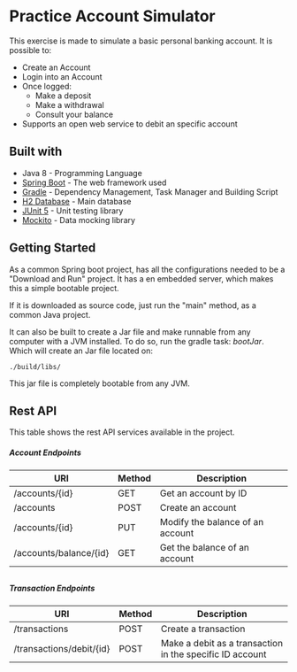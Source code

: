 # Practice Account Simulator

This exercise is made to simulate a basic personal banking account. It is possible to:
* Create an Account
* Login into an Account
* Once logged:
    * Make a deposit
    * Make a withdrawal
    * Consult your balance
* Supports an open web service to debit an specific account

## Built with
* Java 8 - Programming Language
* [Spring Boot](https://spring.io/projects/spring-boot) - The web framework used
* [Gradle](https://gradle.org/) - Dependency Management, Task Manager and Building Script
* [H2 Database](https://www.h2database.com/html/main.html) - Main database
* [JUnit 5](https://junit.org/junit5/) - Unit testing library
* [Mockito](https://site.mockito.org/) - Data mocking library

## Getting Started
As a common Spring boot project, has all the configurations needed to be a "Download and Run" project. It has a en embedded server, which makes this a simple bootable project.

If it is downloaded as source code, just run the "main" method, as a common Java project.

It can also be built to create a Jar file and make runnable from any computer with a JVM installed.
To do so, run the gradle task: *bootJar*. Which will create an Jar file located on:
```
./build/libs/
```
This jar file is completely bootable from any JVM.

## Rest API
This table shows the rest API services available in the project.

##### Account Endpoints

| URI | Method | Description |
| ------------- | ------------- | ------------- |
| /accounts/{id}  | GET  | Get an account by ID
| /accounts  | POST  | Create an account
| /accounts/{id}  | PUT  | Modify the balance of an account
| /accounts/balance/{id}  | GET  | Get the balance of an account

##
##### Transaction Endpoints

| URI | Method | Description |
| ------------- | ------------- | ------------- |
| /transactions  | POST  | Create a transaction
| /transactions/debit/{id}  | POST  | Make a debit as a transaction in the specific ID account
